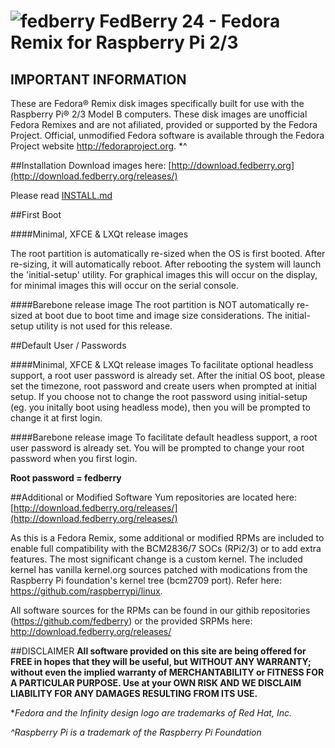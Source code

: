 # ![fedberry](https://avatars2.githubusercontent.com/u/16729488?v=3&s=40) FedBerry 24 - Fedora Remix for Raspberry Pi 2/3

## IMPORTANT INFORMATION

These are Fedora® Remix disk images specifically built for use with the Raspberry Pi® 2/3 Model B computers. These disk images are unofficial Fedora Remixes and are not afiliated, provided or supported by the Fedora Project. Official, unmodified Fedora software is available through the Fedora Project website http://fedoraproject.org. *^

##Installation
Download images here: [http://download.fedberry.org](http://download.fedberry.org/releases/)

Please read [INSTALL.md](https://github.com/fedberry/fedberry/blob/master/INSTALL.md)

##First Boot

####Minimal, XFCE & LXQt release images

The root partition is automatically re-sized when the OS is first booted. After re-sizing, it will automatically reboot. After rebooting the system will launch the 'initial-setup' utility. For graphical images this will occur on the display, for minimal images this will occur on the serial console.

####Barebone release image
The root partition is NOT automatically re-sized at boot due to boot time and image size considerations. The initial-setup utility is not used for this release.

##Default User / Passwords

####Minimal, XFCE & LXQt release images
To facilitate optional headless support, a root user password is already set. After the initial OS boot, please set the timezone, root password and create users when prompted at initial setup. If you choose not to change the root password using initial-setup (eg. you initally boot using headless mode), then you will be prompted to change it at  first login. 

####Barebone release image
To facilitate default headless support, a root user password is already set. You will be prompted to change your root password when you first login.

**Root password = fedberry**


##Additional or Modified Software
Yum repositories are located here: [http://download.fedberry.org/releases/](http://download.fedberry.org/releases/)

As this is a Fedora Remix, some additional or modified RPMs are included to enable full compatibility with the BCM2836/7 SOCs (RPi2/3) or to add extra features. The most significant change is a custom kernel. The included kernel has vanilla kernel.org sources patched with modications from the Raspberry Pi foundation's kernel tree (bcm2709 port). Refer here: https://github.com/raspberrypi/linux.

All software sources for the RPMs can be found in our githib repositories (https://github.com/fedberry) or the provided SRPMs here: http://download.fedberry.org/releases/

##DISCLAIMER
**All software provided on this site are being offered for FREE in hopes that they will be useful, but WITHOUT ANY WARRANTY; without even the implied warranty of MERCHANTABILITY or FITNESS FOR A PARTICULAR PURPOSE. Use at your OWN RISK AND WE DISCLAIM LIABILITY FOR ANY DAMAGES RESULTING FROM ITS USE.**

**Fedora and the Infinity design logo are trademarks of Red Hat, Inc.*

*^Raspberry Pi is a trademark of the Raspberry Pi Foundation*
   
